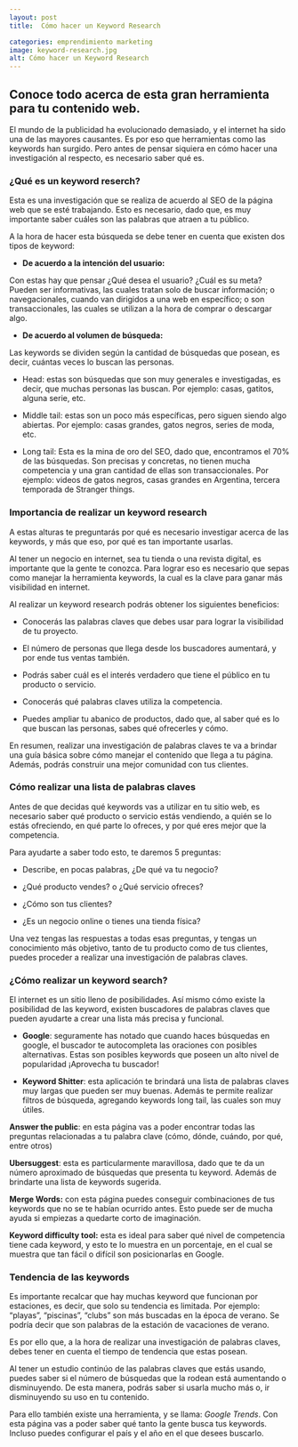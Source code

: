 ```yaml
---
layout: post
title:  Cómo hacer un Keyword Research

categories: emprendimiento marketing
image: keyword-research.jpg
alt: Cómo hacer un Keyword Research
---
```


## Conoce todo acerca de esta gran herramienta para tu contenido web.

El mundo de la publicidad ha evolucionado demasiado, y el internet ha sido una de las mayores causantes. Es por eso que herramientas como las keywords han surgido. Pero antes de pensar siquiera en cómo hacer una investigación al respecto, es necesario saber qué es.

### ¿Qué es un keyword reserch?

Esta es una investigación que se realiza de acuerdo al SEO de la página web que se esté trabajando. Esto es necesario, dado que, es muy importante saber cuáles son las palabras que atraen a tu público.

A la hora de hacer esta búsqueda se debe tener en cuenta que existen dos tipos de keyword:

- **De acuerdo a la intención del usuario:**

Con estas hay que pensar ¿Qué desea el usuario? ¿Cuál es su meta? Pueden ser informativas, las cuales tratan solo de buscar información; o navegacionales, cuando van dirigidos a una web en específico; o son transaccionales, las cuales se utilizan a la hora de comprar o descargar algo.

- **De acuerdo al volumen de búsqueda:**

Las keywords se dividen según la cantidad de búsquedas que posean, es decir, cuántas veces lo buscan las personas.

- Head: estas son búsquedas que son muy generales e investigadas, es decir, que muchas personas las buscan. Por ejemplo: casas, gatitos, alguna serie, etc.

- Middle tail: estas son un poco más específicas, pero siguen siendo algo abiertas. Por ejemplo: casas grandes, gatos negros, series de moda, etc.

- Long tail: Esta es la mina de oro del SEO, dado que, encontramos el 70% de las búsquedas. Son precisas y concretas, no tienen mucha competencia y una gran cantidad de ellas son transaccionales. Por ejemplo: videos de gatos negros, casas grandes en Argentina, tercera temporada de Stranger things.

### Importancia de realizar un keyword research

A estas alturas te preguntarás por qué es necesario investigar acerca de las keywords, y más que eso, por qué es tan importante usarlas.

Al tener un negocio en internet, sea tu tienda o una revista digital, es importante que la gente te conozca. Para lograr eso es necesario que sepas como manejar la herramienta keywords, la cual es la clave para ganar más visibilidad en internet.

Al realizar un keyword research podrás obtener los siguientes beneficios:

- Conocerás las palabras claves que debes usar para lograr la visibilidad de tu proyecto.

- El número de personas que llega desde los buscadores aumentará, y por ende tus ventas también.

- Podrás saber cuál es el interés verdadero que tiene el público en tu producto o servicio.

- Conocerás qué palabras claves utiliza la competencia.

- Puedes ampliar tu abanico de productos, dado que, al saber qué es lo que buscan las personas, sabes qué ofrecerles y cómo.

En resumen, realizar una investigación de palabras claves te va a brindar una guía básica sobre cómo manejar el contenido que llega a tu página. Además, podrás construir una mejor comunidad con tus clientes.

### Cómo realizar una lista de palabras claves

Antes de que decidas qué keywords vas a utilizar en tu sitio web, es necesario saber qué producto o servicio estás vendiendo, a quién se lo estás ofreciendo, en qué parte lo ofreces, y por qué eres mejor que la competencia.

Para ayudarte a saber todo esto, te daremos 5 preguntas:

- Describe, en pocas palabras, ¿De qué va tu negocio?

- ¿Qué producto vendes? o ¿Qué servicio ofreces?

- ¿Cómo son tus clientes?

- ¿Es un negocio online o tienes una tienda física?

Una vez tengas las respuestas a todas esas preguntas, y tengas un conocimiento más objetivo, tanto de tu producto como de tus clientes, puedes proceder a realizar una investigación de palabras claves.

### ¿Cómo realizar un keyword search?

El internet es un sitio lleno de posibilidades. Así mismo cómo existe la posibilidad de las keyword, existen buscadores de palabras claves que pueden ayudarte a crear una lista más precisa y funcional.

- **Google**: seguramente has notado que cuando haces búsquedas en google, el buscador te autocompleta las oraciones con posibles alternativas. Estas son posibles keywords que poseen un alto nivel de popularidad ¡Aprovecha tu buscador!

- **Keyword Shitter**: esta aplicación te brindará una lista de palabras claves muy largas que pueden ser muy buenas. Además te permite realizar filtros de búsqueda, agregando keywords long tail, las cuales son muy útiles.

**Answer the public**: en esta página vas a poder encontrar todas las preguntas relacionadas a tu palabra clave (cómo, dónde, cuándo, por qué, entre otros)

**Ubersuggest**: esta es particularmente maravillosa, dado que te da un número aproximado de búsquedas que presenta tu keyword. Además de brindarte una lista de keywords sugerida.

**Merge Words:** con esta página puedes conseguir combinaciones de tus keywords que no se te habían ocurrido antes. Esto puede ser de mucha ayuda si empiezas a quedarte corto de imaginación.

**Keyword difficulty tool:** esta es ideal para saber qué nivel de competencia tiene cada keyword, y esto te lo muestra en un porcentaje, en el cual se muestra que tan fácil o difícil son posicionarlas en Google.

### Tendencia de las keywords

Es importante recalcar que hay muchas keyword que funcionan por estaciones, es decir, que solo su tendencia es limitada. Por ejemplo: “playas”, “piscinas”, “clubs” son más buscadas en la época de verano. Se podría decir que son palabras de la estación de vacaciones de verano.

Es por ello que, a la hora de realizar una investigación de palabras claves, debes tener en cuenta el tiempo de tendencia que estas posean.

Al tener un estudio continúo de las palabras claves que estás usando, puedes saber si el número de búsquedas que la rodean está aumentando o disminuyendo. De esta manera, podrás saber si usarla mucho más o, ir disminuyendo su uso en tu contenido.

Para ello también existe una herramienta, y se llama: *Google Trends*. Con esta página vas a poder saber qué tanto la gente busca tus keywords. Incluso puedes configurar el país y el año en el que desees buscarlo.